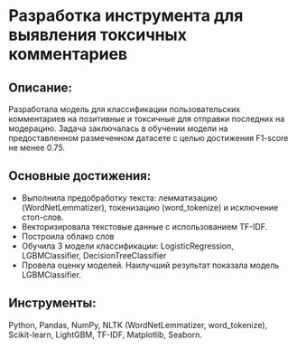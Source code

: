 # Разработка инструмента для выявления токсичных комментариев

## Описание:
Разработала модель для классификации пользовательских комментариев на позитивные и токсичные для отправки последних на модерацию. Задача заключалась в обучении модели на предоставленном размеченном датасете с целью достижения F1-score не менее 0.75.

## Основные достижения:
- Выполнила предобработку текста: лемматизацию (WordNetLemmatizer), токенизацию (word_tokenize) и исключение стоп-слов.
- Векторизировала текстовые данные с использованием TF-IDF.
- Построила облако слов
- Обучила 3 модели классификации: LogisticRegression, LGBMClassifier, DecisionTreeClassifier
- Провела оценку моделей. Наилучший результат показала модель LGBMClassifier.

## Инструменты:
Python, Pandas, NumPy, NLTK (WordNetLemmatizer, word_tokenize), Scikit-learn, LightGBM, TF-IDF, Matplotlib, Seaborn.
